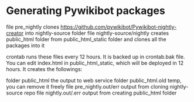 Generating Pywikibot packages
=============================

file	pre_nightly		clones https://github.com/pywikibot/Pywikibot-nightly-creator
				into nightly-source folder
file	nightly-source/nightly	creates public_html folder from
				public_html_static folder and clones all
				the packages into it

crontab runs these files every 12 hours. It is backed up in crontab.bak file.
You can edit index.html in public_html_static, which will be deployed in
12 hours. It creates the followings:

folder	public_html		the output to web service
folder	public_html.old		temp, you can remove it freely
file	pre_nightly.out/err	output from cloning nightly-source repo
file	nightly.out/.err	output from creating public_html folder


